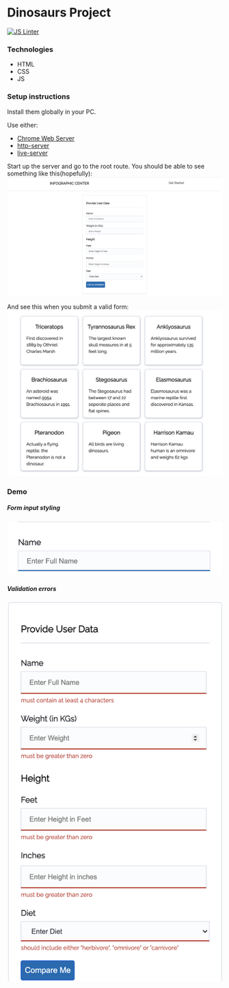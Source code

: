 # Dinosaurs Project
[![JS Linter](https://github.com/Harrisonkamau/dinosaurs/actions/workflows/linter.yml/badge.svg?branch=main)](https://github.com/Harrisonkamau/dinosaurs/actions/workflows/linter.yml)

### Technologies
- HTML
- CSS
- JS

### Setup instructions
Install them globally in your PC.

Use either:
- [Chrome Web Server](https://chrome.google.com/webstore/detail/web-server-for-chrome/ofhbbkphhbklhfoeikjpcbhemlocgigb?hl=en)
- [http-server](https://www.npmjs.com/package/http-server)
- [live-server](https://www.npmjs.com/package/live-server)

Start up the server and go to the root route. You should be able to see something like this(hopefully):
![Get Started Page](./screenshots/get-started.png)

And see this when you submit a valid form:
![Grid Tiles](./screenshots/dynamic-grid.png)


### Demo
#####  Form input styling
![Form Input](./screenshots/form-input.png)

##### Validation errors
![Validation errors](./screenshots/validation-errors-demo.png)
